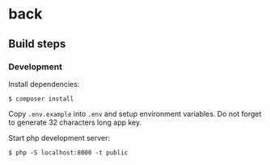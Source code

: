 # back

## Build steps

### Development

Install dependencies:

```console
$ composer install
```

Copy `.env.example` into `.env` and setup environment variables. Do not forget to generate 32 characters long app key.

Start php development server:

```console
$ php -S localhost:8000 -t public
```
